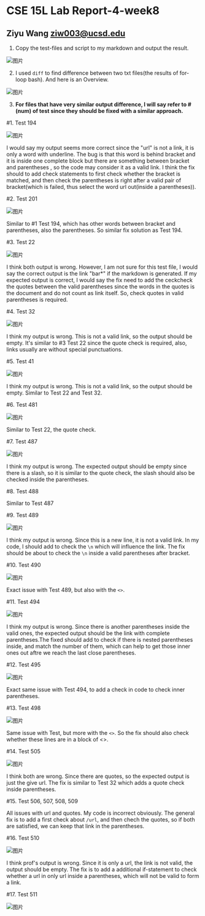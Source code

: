 # CSE 15L Lab Report-4-week8

## Ziyu Wang ziw003@ucsd.edu

1. Copy the test-files and script to my markdown and output the result.

![图片](https://user-images.githubusercontent.com/57332517/157772057-00f2b728-125d-44ad-b56a-6194959b0bc3.png)

2. I used `diff` to find difference between two txt files(the results of for-loop bash). And here is an Overview.

![图片](https://user-images.githubusercontent.com/57332517/157773393-724228fa-3a0a-4b89-96cf-6fa43c13fc77.png)

3. **For files that have very similar output difference, I will say refer to #(num) of test since they should be fixed with a similar approach.**

#1. Test 194

![图片](https://user-images.githubusercontent.com/57332517/157774565-a9778f03-381a-4e57-a5c4-11b0526895dc.png)


I would say my output seems more correct since the "url" is not a link, it is only a word with underline. The bug is that this word is behind bracket and it is inside one complete block but there are something between bracket and parentheses , so the code may consider it as a valid link. I think the fix should to add check statements to first check whether the bracket is matched, and then check the parentheses is right after a valid pair of bracket(which is failed, thus select the word url out(inside a parentheses)).

#2. Test 201

![图片](https://user-images.githubusercontent.com/57332517/157774592-62331cf4-2b83-4919-b273-868a06b79453.png)

Similar to #1 Test 194, which has other words between bracket and parentheses, also the parentheses. So similar fix solution as Test 194.

#3. Test 22

![图片](https://user-images.githubusercontent.com/57332517/157774738-142e78f3-21e5-4240-a354-291d57d17f14.png)

I think both output is wrong. However, I am not sure for this test file, I would say the correct output is the link "bar*" if the markdown is generated. If my expected output is correct, I would say the fix need to add the ceckcheck the quotes between the valid parentheses since the words in the quotes is the document and do not count as link itself. So, check quotes in valid parentheses is required.

#4. Test 32

![图片](https://user-images.githubusercontent.com/57332517/157775277-9f177180-a796-425f-85cf-551d8c0b2de9.png)
 
I think my output is wrong. This is not a valid link, so the output should be empty. It's similar to #3 Test 22 since the quote check is required, also, links usually are without special punctuations.

#5. Test 41

![图片](https://user-images.githubusercontent.com/57332517/157775621-cf288cc9-52e5-47be-a581-725276b673c2.png)

I think my output is wrong. This is not a valid link, so the output should be empty. Similar to Test 22 and Test 32.

#6. Test 481

![图片](https://user-images.githubusercontent.com/57332517/157777088-9f340c73-fe8b-4b3d-9e68-6dc964f49e9b.png)

Similar to Test 22, the quote check.

#7. Test 487

![图片](https://user-images.githubusercontent.com/57332517/157778202-05d75d5b-6cf6-4a55-8162-b9811b2ba18b.png)

I think my output is wrong. The expected output should be empty since there is a slash, so it is similar to the quote check, the slash should also be checked inside the parentheses.

#8. Test 488

Similar to Test 487

#9. Test 489

![图片](https://user-images.githubusercontent.com/57332517/157779754-6bb4b4c3-e0dd-4c1e-969b-7644480307fa.png)

I think my output is wrong. Since this is a new line, it is not a valid link. In my code, I should add to check the `\n` which will influence the link. The fix should be about to check the `\n` inside a valid parentheses after bracket.

#10. Test 490

![图片](https://user-images.githubusercontent.com/57332517/157780028-d34a96ff-c3d8-4795-aee0-20f679423cab.png)

Exact issue with Test 489, but also with the `<>`.

#11. Test 494

![图片](https://user-images.githubusercontent.com/57332517/157780203-3315b14e-34f6-46a5-b39f-1242e67c6372.png)

I think my output is wrong. Since there is another parentheses inside the valid ones, the expected output should be the link with complete parentheses.The fixed should add to check if there is nested parentheses inside, and match the number of them, which can help to get those inner ones out aftre we reach the last close parentheses.

#12. Test 495

![图片](https://user-images.githubusercontent.com/57332517/157780215-4960d3bc-8949-40e1-95ee-62e530f06003.png)

Exact same issue with Test 494, to add a check in code to check inner parentheses.

#13. Test 498

![图片](https://user-images.githubusercontent.com/57332517/157780801-6beddbca-93b2-4d84-b932-221a34af889c.png)

Same issue with Test, but more with the `<>`. So the fix should also check whether these lines are in a block of <>.

#14. Test 505

![图片](https://user-images.githubusercontent.com/57332517/157781016-9a775dc6-a588-4352-af31-6f063b1a2d45.png)

I think both are wrong. Since there are quotes, so the expected output is just the give url. The fix is similar to Test 32 which adds a quote check inside parentheses.

#15. Test 506, 507, 508, 509

All issues with url and quotes. My code is incorrect obviously. The general fix is to add a first check about `/url`, and then chech the quotes, so if both are satisfied, we can keep that link in the parentheses.

#16. Test 510

![图片](https://user-images.githubusercontent.com/57332517/157781912-e7701f64-44dc-4225-a6d4-41595b5545a2.png)

I think prof's output is wrong. Since it is only a url, the link is not valid, the output should be empty. The fix is to add a additional if-statement to check whether a url in only url inside a parentheses, which will not be valid to form a link.

#17. Test 511

![图片](https://user-images.githubusercontent.com/57332517/157782144-abf5afa8-d1f6-450b-9eec-55c3095d5ad1.png)


